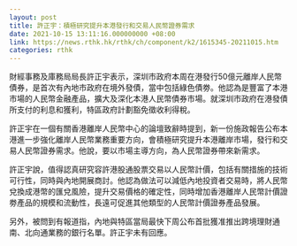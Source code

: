 ```yaml
---
layout: post
title: 許正宇：積極研究提升本港發行和交易人民幣證券需求
date: 2021-10-15 13:11:16.000000000 +08:00
link: https://news.rthk.hk/rthk/ch/component/k2/1615345-20211015.htm
categories: rthk
---
```


財經事務及庫務局局長許正宇表示，深圳市政府本周在港發行50億元離岸人民幣債券，是首次有內地市政府在境外發債，當中包括綠色債劵。他認為是豐富了本港市場的人民幣金融產品，擴大及深化本港人民幣債券市場。就深圳市政府在港發債所支付的利息和獲利，特區政府計劃豁免徵收利得稅。

許正宇在一個有關香港離岸人民幣中心的論壇致辭時提到，新一份施政報告公布本港進一步強化離岸人民幣業務重要方向，會積極研究提升本港離岸市場，發行和交易人民幣證券需求。他說，要以市場主導方向，為人民幣證券帶來新需求。

許正宇說，值得認真研究容許港股通股票交易以人民幣計價，包括有關措施的技術可行性，同時與內地開展商討。他認為做法可以減低內地投資者交易時，將人民幣兌換成港幣的匯兌風險，提升交易價格的確定性，同時增加香港離岸人民幣計價證劵產品的規模和流動性，長遠可促進其他類型的人民幣計價證券產品發展。

另外，被問到有報道指，內地與特區當局最快下周公布首批獲准推出跨境理財通南、北向通業務的銀行名單。許正宇未有回應。
